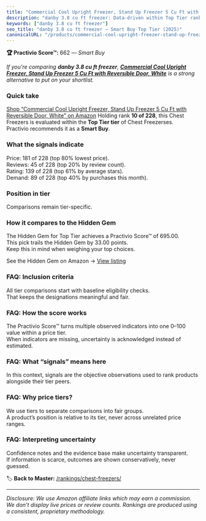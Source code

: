 ```yaml
---
title: "Commercial Cool Upright Freezer, Stand Up Freezer 5 Cu Ft with Reversible Door, White"
description: "danby 3.8 cu ft freezer: Data-driven within Top Tier ranking using the Practivio Score™. Positioned by quality, value, demand, findability, momentum."
keywords: ["danby 3.8 cu ft freezer"]
seo_title: "danby 3.8 cu ft freezer — Smart Buy Top Tier (2025)"
canonicalURL: "/products/commercial-cool-upright-freezer-stand-up-freezer-5-cu-ft-with-reversible-door-white-B08JY964PC/"
---
```


**🏆 Practivio Score™:** 662 — _Smart Buy_


*If you're comparing **danby 3.8 cu ft freezer**, **[Commercial Cool Upright Freezer, Stand Up Freezer 5 Cu Ft with Reversible Door, White](https://www.amazon.com/dp/B08JY964PC?tag=practivio-20)** is a strong alternative to put on your shortlist.*
### Quick take
[Shop “Commercial Cool Upright Freezer, Stand Up Freezer 5 Cu Ft with Reversible Door, White” on Amazon](https://www.amazon.com/dp/B08JY964PC?tag=practivio-20)
Holding rank **10 of 228**, this Chest Freezers is evaluated within the **Top Tier tier** of Chest Freezerses.  
Practivio recommends it as a **Smart Buy**.

### What the signals indicate
Price: 181 of 228 (top 80% lowest price).  
Reviews: 45 of 228 (top 20% by review count).  
Rating: 139 of 228 (top 61% by average stars).  
Demand: 89 of 228 (top 40% by purchases this month).

### Position in tier
Comparisons remain tier-specific.

### How it compares to the Hidden Gem
The Hidden Gem for Top Tier achieves a Practivio Score™ of 695.00.  
This pick trails the Hidden Gem by 33.00 points.  
Keep this in mind when weighing your top choices.  

See the Hidden Gem on Amazon → [View listing](https://www.amazon.com/dp/B08P6CS4SW?tag=practivio-20)

### FAQ: Inclusion criteria
All tier comparisons start with baseline eligibility checks.  
That keeps the designations meaningful and fair.

### FAQ: How the score works
The Practivio Score™ turns multiple observed indicators into one 0–100 value within a price tier.  
When indicators are missing, uncertainty is acknowledged instead of estimated.

### FAQ: What “signals” means here
In this context, signals are the objective observations used to rank products alongside their tier peers.

### FAQ: Why price tiers?
We use tiers to separate comparisons into fair groups.  
A product’s position is relative to its tier, never across unrelated price ranges.

### FAQ: Interpreting uncertainty
Confidence notes and the evidence base make uncertainty transparent.  
If information is scarce, outcomes are shown conservatively, never guessed.


🏷️ **Back to Master:** [/rankings/chest-freezers/](/rankings/chest-freezers/)

---
_Disclosure: We use Amazon affiliate links which may earn a commission. We don’t display live prices or review counts. Rankings are produced using a consistent, proprietary methodology._
